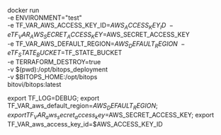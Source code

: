 docker run \
-e ENVIRONMENT="test" \
-e TF_VAR_AWS_ACCESS_KEY_ID=$AWS_ACCESS_KEY_ID \
-e TF_VAR_AWS_SECRET_ACCESS_KEY=$AWS_SECRET_ACCESS_KEY \
-e TF_VAR_AWS_DEFAULT_REGION=$AWS_DEFAULT_REGION \
-e TF_STATE_BUCKET=$TF_STATE_BUCKET \
-e TERRAFORM_DESTROY=true \
-v $(pwd):/opt/bitops_deployment \
-v $BITOPS_HOME:/opt/bitops \
bitovi/bitops:latest

export TF_LOG=DEBUG;
export TF_VAR_aws_default_region=$AWS_DEFAULT_REGION; export TF_VAR_aws_secret_access_key=$AWS_SECRET_ACCESS_KEY; export TF_VAR_aws_access_key_id=$AWS_ACCESS_KEY_ID
